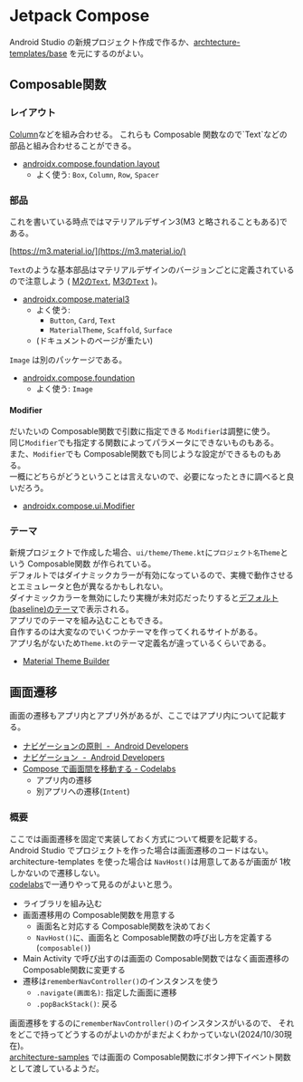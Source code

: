 # Jetpack Compose

Android Studio の新規プロジェクト作成で作るか、[archtecture-templates/base](https://github.com/android/architecture-templates/tree/base) を元にするのがよい。

## Composable関数

### レイアウト

[Column](https://developer.android.com/reference/kotlin/androidx/compose/foundation/layout/package-summary#Column(androidx.compose.ui.Modifier,androidx.compose.foundation.layout.Arrangement.Vertical,androidx.compose.ui.Alignment.Horizontal,kotlin.Function1))などを組み合わせる。  
これらも Composable 関数なので`Text`などの部品と組み合わせることができる。

* [androidx.compose.foundation.layout](https://developer.android.com/reference/kotlin/androidx/compose/foundation/layout/package-summary)
  * よく使う: `Box`, `Column`, `Row`, `Spacer`

### 部品

これを書いている時点ではマテリアルデザイン3(M3 と略されることもある)である。

[https://m3.material.io/](https://m3.material.io/)

`Text`のような基本部品はマテリアルデザインのバージョンごとに定義されているので注意しよう
(
[M2の`Text`](https://developer.android.com/reference/kotlin/androidx/compose/material/package-summary#Text(kotlin.String,androidx.compose.ui.Modifier,androidx.compose.ui.graphics.Color,androidx.compose.ui.unit.TextUnit,androidx.compose.ui.text.font.FontStyle,androidx.compose.ui.text.font.FontWeight,androidx.compose.ui.text.font.FontFamily,androidx.compose.ui.unit.TextUnit,androidx.compose.ui.text.style.TextDecoration,androidx.compose.ui.text.style.TextAlign,androidx.compose.ui.unit.TextUnit,androidx.compose.ui.text.style.TextOverflow,kotlin.Boolean,kotlin.Int,kotlin.Int,kotlin.Function1,androidx.compose.ui.text.TextStyle)), 
[M3の`Text`](https://developer.android.com/reference/kotlin/androidx/compose/material3/package-summary#Text(kotlin.String,androidx.compose.ui.Modifier,androidx.compose.ui.graphics.Color,androidx.compose.ui.unit.TextUnit,androidx.compose.ui.text.font.FontStyle,androidx.compose.ui.text.font.FontWeight,androidx.compose.ui.text.font.FontFamily,androidx.compose.ui.unit.TextUnit,androidx.compose.ui.text.style.TextDecoration,androidx.compose.ui.text.style.TextAlign,androidx.compose.ui.unit.TextUnit,androidx.compose.ui.text.style.TextOverflow,kotlin.Boolean,kotlin.Int,kotlin.Int,kotlin.Function1,androidx.compose.ui.text.TextStyle))
)。

* [androidx.compose.material3](https://developer.android.com/reference/kotlin/androidx/compose/material3/package-summary)
  * よく使う:
    * `Button`, `Card`, `Text`
    * `MaterialTheme`, `Scaffold`, `Surface`
  * (ドキュメントのページが重たい)

`Image` は別のパッケージである。

* [androidx.compose.foundation](https://developer.android.com/reference/kotlin/androidx/compose/foundation/package-summary)
  * よく使う: `Image`

#### Modifier

だいたいの Composable関数で引数に指定できる `Modifier`は調整に使う。  
同じ`Modifier`でも指定する関数によってパラメータにできないものもある。  
また、`Modifier`でも Composable関数でも同じような設定ができるものもある。  
一概にどちらがどうということは言えないので、必要になったときに調べると良いだろう。

* [androidx.compose.ui.Modifier](https://developer.android.com/reference/kotlin/androidx/compose/ui/Modifier)

### テーマ

新規プロジェクトで作成した場合、`ui/theme/Theme.kt`に`プロジェクト名Theme`という Composable関数 が作られている。  
デフォルトではダイナミックカラーが有効になっているので、実機で動作させるとエミュレータと色が異なるかもしれない。  
ダイナミックカラーを無効にしたり実機が未対応だったりすると[デフォルト(baseline)のテーマ](https://m3.material.io/styles/color/static/baseline)で表示される。  
アプリでのテーマを組み込むこともできる。  
自作するのは大変なのでいくつかテーマを作ってくれるサイトがある。  
アプリ名がないため`Theme.kt`のテーマ定義名が違っているくらいである。

* [Material Theme Builder](https://material-foundation.github.io/material-theme-builder/)

## 画面遷移

画面の遷移もアプリ内とアプリ外があるが、ここではアプリ内について記載する。

* [ナビゲーションの原則  -  Android Developers](https://developer.android.com/guide/navigation/principles?hl=ja)
* [ナビゲーション  -  Android Developers](https://developer.android.com/guide/navigation?hl=ja)
* [Compose で画面間を移動する - Codelabs](https://developer.android.com/codelabs/basic-android-kotlin-compose-navigation?hl=ja#0)
  * アプリ内の遷移
  * 別アプリへの遷移(`Intent`)

### 概要

ここでは画面遷移を固定で実装しておく方式について概要を記載する。  
Android Studio でプロジェクトを作った場合は画面遷移のコードはない。  
architecture-templates を使った場合は `NavHost()`は用意してあるが画面が 1枚しかないので遷移しない。  
[codelabs](https://developer.android.com/codelabs/basic-android-kotlin-compose-navigation?hl=ja#0)で一通りやって見るのがよいと思う。

* ライブラリを組み込む
* 画面遷移用の Composable関数を用意する
  * 画面名と対応する Composable関数を決めておく
  * `NavHost()`に、画面名と Composable関数の呼び出し方を定義する(`composable()`)
* Main Activity で呼び出すのは画面の Composable関数ではなく画面遷移の Composable関数に変更する
* 遷移は`rememberNavController()`のインスタンスを使う
  * `.navigate(画面名)`: 指定した画面に遷移
  * `.popBackStack()`: 戻る

画面遷移をするのに`rememberNavController()`のインスタンスがいるので、
それをどこで持ってどうするのがよいのかがまだよくわかっていない(2024/10/30現在)。  
[architecture-samples](https://github.com/android/architecture-samples/blob/130f5dbebd0c7b5ba195cc08f25802ed9f0237e5/app/src/main/java/com/example/android/architecture/blueprints/todoapp/TodoNavGraph.kt) では画面の Composable関数にボタン押下イベント関数として渡しているようだ。

